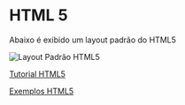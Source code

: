 
# HTML 5

Abaixo é exibido um layout padrão do HTML5

![Layout Padrão HTML5](https://user-images.githubusercontent.com/276077/140681846-ae4d60fa-f5f8-4705-afe3-2cdbb7ba8bea.png)



[Tutorial HTML5](https://www.freetimelearning.com/html5/index.php)

[Exemplos HTML5](https://www.freetimelearning.com/references/basic-website.php)
